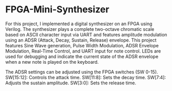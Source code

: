 # FPGA-Mini-Synthesizer
For this project, I implemented a digital synthesizer on an FPGA using Verilog. The synthesizer plays a complete two-octave chromatic scale based on ASCII character input via UART and features amplitude modulation using an ADSR (Attack, Decay, Sustain, Release) envelope. This project features Sine Wave generation, Pulse Width Modulation, ADSR Envelope Modulation, Real-Time Control, and UART input for note control. LEDs are used for debugging and indicate the current state of the ADSR envelope when a new note is played on the keyboard.

The ADSR settings can be adjusted using the FPGA switches (SW 0-15).
SW[15:12]: Controls the attack time.
SW[11:8]: Sets the decay time.
SW[7:4]: Adjusts the sustain amplitude.
SW[3:0]: Sets the release time.
